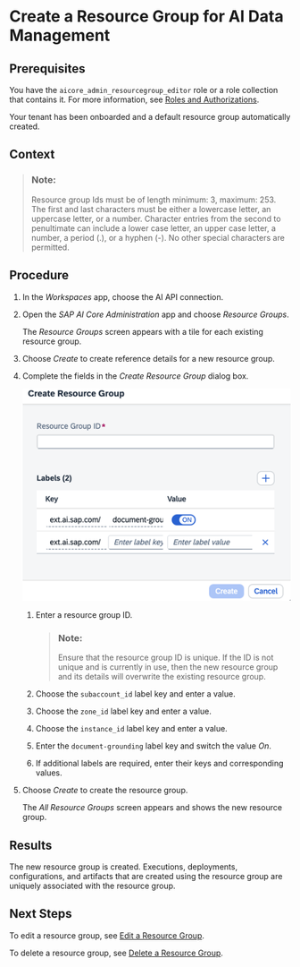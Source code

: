 <!-- loio36ddabf56bf9402e980f0a7d4fe225fe -->

# Create a Resource Group for AI Data Management



<a name="loio36ddabf56bf9402e980f0a7d4fe225fe__prereq_vsn_vrt_qxb"/>

## Prerequisites

You have the `aicore_admin_resourcegroup_editor` role or a role collection that contains it. For more information, see [Roles and Authorizations](https://help.sap.com/docs/ai-launchpad/sap-ai-launchpad/roles-and-authorizations).

Your tenant has been onboarded and a default resource group automatically created.



<a name="loio36ddabf56bf9402e980f0a7d4fe225fe__context_mqx_wzw_kxb"/>

## Context

> ### Note:  
> Resource group Ids must be of length minimum: 3, maximum: 253. The first and last characters must be either a lowercase letter, an uppercase letter, or a number. Character entries from the second to penultimate can include a lower case letter, an upper case letter, a number, a period \(.\), or a hyphen \(-\). No other special characters are permitted.



<a name="loio36ddabf56bf9402e980f0a7d4fe225fe__steps_hey_kwk_hvb"/>

## Procedure

1.  In the *Workspaces* app, choose the AI API connection.

2.  Open the *SAP AI Core Administration* app and choose *Resource Groups*.

    The *Resource Groups* screen appears with a tile for each existing resource group.

3.  Choose *Create* to create reference details for a new resource group.

4.  Complete the fields in the *Create Resource Group* dialog box.

    ![](images/resourcegroup_with_toggle_9a316a8.png)

    1.  Enter a resource group ID.

        > ### Note:  
        > Ensure that the resource group ID is unique. If the ID is not unique and is currently in use, then the new resource group and its details will overwrite the existing resource group.

    2.  Choose the `subaccount_id` label key and enter a value.

    3.  Choose the `zone_id` label key and enter a value.

    4.  Choose the `instance_id` label key and enter a value.

    5.  Enter the `document-grounding` label key and switch the value *On*.

    6.  If additional labels are required, enter their keys and corresponding values.


5.  Choose *Create* to create the resource group.

    The *All Resource Groups* screen appears and shows the new resource group.




<a name="loio36ddabf56bf9402e980f0a7d4fe225fe__result_llz_dst_qxb"/>

## Results

The new resource group is created. Executions, deployments, configurations, and artifacts that are created using the resource group are uniquely associated with the resource group.



<a name="loio36ddabf56bf9402e980f0a7d4fe225fe__postreq_q3k_pfk_ddc"/>

## Next Steps

To edit a resource group, see [Edit a Resource Group](https://help.sap.com/docs/AI_LAUNCHPAD/92d77f26188e4582897b9106b9cb72e0/7c554d20eac145e18b57e8fd9003b350.html).

To delete a resource group, see [Delete a Resource Group](https://help.sap.com/docs/AI_LAUNCHPAD/92d77f26188e4582897b9106b9cb72e0/dc5373a8566a47f29ed121f798bd036d.html).


